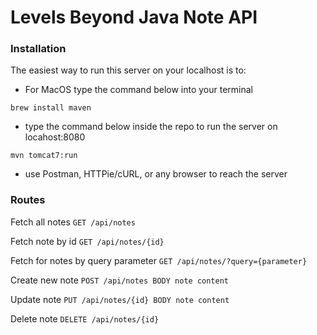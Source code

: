 # Levels Beyond Java Note API

### Installation

The easiest way to run this server on your localhost is to:

- For MacOS type the command below into your terminal

```brew install maven```

- type the command below inside the repo to run the server on locahost:8080

```mvn tomcat7:run```

- use Postman, HTTPie/cURL, or any browser to reach the server

### Routes

Fetch all notes
`GET /api/notes`

Fetch note by id
`GET /api/notes/{id}`

Fetch for notes by query parameter
`GET /api/notes/?query={parameter}`

Create new note
`POST /api/notes BODY note content`

Update note
`PUT /api/notes/{id} BODY note content`

Delete note
`DELETE /api/notes/{id}`

